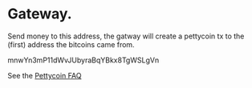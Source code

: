 Gateway.
===========

Send money to this address, the gatway will create a pettycoin tx to the (first) address the bitcoins came from.

mnwYn3mP11dWvJUbyraBqYBkx8TgWSLgVn


See the [Pettycoin FAQ](pettycoin.org/faq.html)
